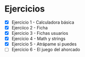 # Ejercicios

- [x] Ejercicio 1 - Calculadora básica
- [x] Ejerciico 2 - Ficha
- [x] Ejercicio 3 - Fichas usuarios
- [x] Ejercicio 4 - Math y strings
- [X] Ejercicio 5 - Atrápame si puedes
- [ ] Ejercicio 6 - El juego del ahorcado

